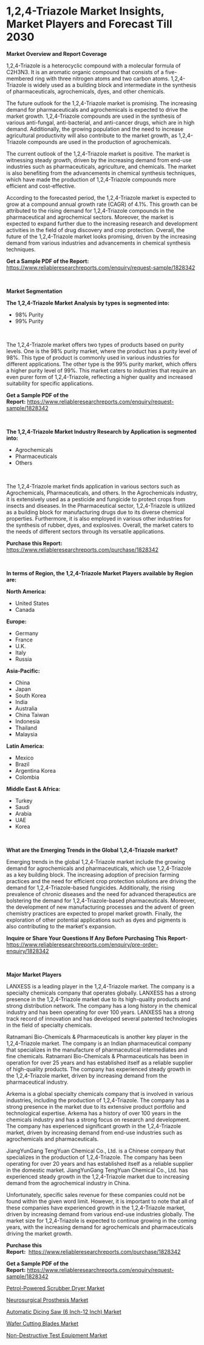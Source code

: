 <p><h1>1,2,4-Triazole Market Insights, Market Players and Forecast Till 2030</h1></p><p><strong>Market Overview and Report Coverage</strong></p>
<p><p>1,2,4-Triazole is a heterocyclic compound with a molecular formula of C2H3N3. It is an aromatic organic compound that consists of a five-membered ring with three nitrogen atoms and two carbon atoms. 1,2,4-Triazole is widely used as a building block and intermediate in the synthesis of pharmaceuticals, agrochemicals, dyes, and other chemicals.</p><p>The future outlook for the 1,2,4-Triazole market is promising. The increasing demand for pharmaceuticals and agrochemicals is expected to drive the market growth. 1,2,4-Triazole compounds are used in the synthesis of various anti-fungal, anti-bacterial, and anti-cancer drugs, which are in high demand. Additionally, the growing population and the need to increase agricultural productivity will also contribute to the market growth, as 1,2,4-Triazole compounds are used in the production of agrochemicals.</p><p>The current outlook of the 1,2,4-Triazole market is positive. The market is witnessing steady growth, driven by the increasing demand from end-use industries such as pharmaceuticals, agriculture, and chemicals. The market is also benefiting from the advancements in chemical synthesis techniques, which have made the production of 1,2,4-Triazole compounds more efficient and cost-effective.</p><p>According to the forecasted period, the 1,2,4-Triazole market is expected to grow at a compound annual growth rate (CAGR) of 4.1%. This growth can be attributed to the rising demand for 1,2,4-Triazole compounds in the pharmaceutical and agrochemical sectors. Moreover, the market is expected to expand further due to the increasing research and development activities in the field of drug discovery and crop protection. Overall, the future of the 1,2,4-Triazole market looks promising, driven by the increasing demand from various industries and advancements in chemical synthesis techniques.</p></p>
<p><strong>Get a Sample PDF of the Report:</strong> <a href="https://www.reliableresearchreports.com/enquiry/request-sample/1828342">https://www.reliableresearchreports.com/enquiry/request-sample/1828342</a></p>
<p>&nbsp;</p>
<p><strong>Market Segmentation</strong></p>
<p><strong>The 1,2,4-Triazole Market Analysis by types is segmented into:</strong></p>
<p><ul><li>98% Purity</li><li>99% Purity</li></ul></p>
<p>&nbsp;</p>
<p><p>The 1,2,4-Triazole market offers two types of products based on purity levels. One is the 98% purity market, where the product has a purity level of 98%. This type of product is commonly used in various industries for different applications. The other type is the 99% purity market, which offers a higher purity level of 99%. This market caters to industries that require an even purer form of 1,2,4-Triazole, reflecting a higher quality and increased suitability for specific applications.</p></p>
<p><strong>Get a Sample PDF of the Report:</strong>&nbsp;<a href="https://www.reliableresearchreports.com/enquiry/request-sample/1828342">https://www.reliableresearchreports.com/enquiry/request-sample/1828342</a></p>
<p>&nbsp;</p>
<p><strong>The 1,2,4-Triazole Market Industry Research by Application is segmented into:</strong></p>
<p><ul><li>Agrochemicals</li><li>Pharmaceuticals</li><li>Others</li></ul></p>
<p>&nbsp;</p>
<p><p>The 1,2,4-Triazole market finds application in various sectors such as Agrochemicals, Pharmaceuticals, and others. In the Agrochemicals industry, it is extensively used as a pesticide and fungicide to protect crops from insects and diseases. In the Pharmaceutical sector, 1,2,4-Triazole is utilized as a building block for manufacturing drugs due to its diverse chemical properties. Furthermore, it is also employed in various other industries for the synthesis of rubber, dyes, and explosives. Overall, the market caters to the needs of different sectors through its versatile applications.</p></p>
<p><strong>Purchase this Report:</strong>&nbsp; <a href="https://www.reliableresearchreports.com/purchase/1828342">https://www.reliableresearchreports.com/purchase/1828342</a></p>
<p>&nbsp;</p>
<p><strong>In terms of Region, the 1,2,4-Triazole Market Players available by Region are:</strong></p>
<p>
    <p> <strong> North America: </strong>
        <ul>
            <li>United States</li>
            <li>Canada</li>
        </ul>
        </p> 
    <p> <strong> Europe: </strong>
        <ul>
            <li>Germany</li>
            <li>France</li>
            <li>U.K.</li>
            <li>Italy</li>
            <li>Russia</li>
        </ul>
        </p> 
    <p> <strong> Asia-Pacific: </strong>
        <ul>
            <li>China</li>
            <li>Japan</li>
            <li>South Korea</li>
            <li>India</li>
            <li>Australia</li>
            <li>China Taiwan</li>
            <li>Indonesia</li>
            <li>Thailand</li>
            <li>Malaysia</li>
        </ul>
        </p> 
    <p> <strong> Latin America: </strong>
        <ul>
            <li>Mexico</li>
            <li>Brazil</li>
            <li>Argentina Korea</li>
            <li>Colombia</li>
        </ul>
        </p> 
    <p> <strong> Middle East & Africa: </strong>
        <ul>
            <li>Turkey</li>
            <li>Saudi</li>
            <li>Arabia</li>
            <li>UAE</li>
            <li>Korea</li>
        </ul>
    </p>
    </p>
<p>&nbsp;</p>
<p><strong>What are the Emerging Trends in the Global 1,2,4-Triazole market?</strong></p>
<p><p>Emerging trends in the global 1,2,4-Triazole market include the growing demand for agrochemicals and pharmaceuticals, which use 1,2,4-Triazole as a key building block. The increasing adoption of precision farming practices and the need for efficient crop protection solutions are driving the demand for 1,2,4-Triazole-based fungicides. Additionally, the rising prevalence of chronic diseases and the need for advanced therapeutics are bolstering the demand for 1,2,4-Triazole-based pharmaceuticals. Moreover, the development of new manufacturing processes and the advent of green chemistry practices are expected to propel market growth. Finally, the exploration of other potential applications such as dyes and pigments is also contributing to the market's expansion.</p></p>
<p><strong>Inquire or Share Your Questions If Any Before Purchasing This Report</strong>- <a href="https://www.reliableresearchreports.com/enquiry/pre-order-enquiry/1828342">https://www.reliableresearchreports.com/enquiry/pre-order-enquiry/1828342</a></p>
<p>&nbsp;</p>
<p><strong>Major Market Players</strong></p>
<p><p>LANXESS is a leading player in the 1,2,4-Triazole market. The company is a specialty chemicals company that operates globally. LANXESS has a strong presence in the 1,2,4-Triazole market due to its high-quality products and strong distribution network. The company has a long history in the chemical industry and has been operating for over 100 years. LANXESS has a strong track record of innovation and has developed several patented technologies in the field of specialty chemicals.</p><p>Ratnamani Bio-Chemicals & Pharmaceuticals is another key player in the 1,2,4-Triazole market. The company is an Indian pharmaceutical company that specializes in the manufacture of pharmaceutical intermediates and fine chemicals. Ratnamani Bio-Chemicals & Pharmaceuticals has been in operation for over 25 years and has established itself as a reliable supplier of high-quality products. The company has experienced steady growth in the 1,2,4-Triazole market, driven by increasing demand from the pharmaceutical industry.</p><p>Arkema is a global specialty chemicals company that is involved in various industries, including the production of 1,2,4-Triazole. The company has a strong presence in the market due to its extensive product portfolio and technological expertise. Arkema has a history of over 100 years in the chemicals industry and has a strong focus on research and development. The company has experienced significant growth in the 1,2,4-Triazole market, driven by increasing demand from end-use industries such as agrochemicals and pharmaceuticals.</p><p>JiangYunGang TengYuan Chemical Co., Ltd. is a Chinese company that specializes in the production of 1,2,4-Triazole. The company has been operating for over 20 years and has established itself as a reliable supplier in the domestic market. JiangYunGang TengYuan Chemical Co., Ltd. has experienced steady growth in the 1,2,4-Triazole market due to increasing demand from the agrochemical industry in China.</p><p>Unfortunately, specific sales revenue for these companies could not be found within the given word limit. However, it is important to note that all of these companies have experienced growth in the 1,2,4-Triazole market, driven by increasing demand from various end-use industries globally. The market size for 1,2,4-Triazole is expected to continue growing in the coming years, with the increasing demand for agrochemicals and pharmaceuticals driving the market growth.</p></p>
<p><strong>Purchase this Report:</strong>&nbsp;&nbsp;<a href="https://www.reliableresearchreports.com/purchase/1828342">https://www.reliableresearchreports.com/purchase/1828342</a></p>
<p></p>
<p><strong>Get a Sample PDF of the Report:</strong>&nbsp;<a href="https://www.reliableresearchreports.com/enquiry/request-sample/1828342">https://www.reliableresearchreports.com/enquiry/request-sample/1828342</a></p>
<p><p><a href="https://www.linkedin.com/pulse/petrol-powered-scrubber-dryer-market-research-report-unlocks/">Petrol-Powered Scrubber Dryer Market</a></p><p><a href="https://medium.com/@krish.reportprime/neurosurgical-prosthesis-market-exploring-market-share-market-trends-and-future-growth-bb5b70f18f94">Neurosurgical Prosthesis Market</a></p><p><a href="https://github.com/pizolina/Market-Research-Report-List-1/blob/main/automatic-dicing-saw-6-inch-12-inch-market.md">Automatic Dicing Saw (6 Inch-12 Inch) Market</a></p><p><a href="https://github.com/sofayahoo2023/Market-Research-Report-List-1/blob/main/wafer-cutting-blades-market.md">Wafer Cutting Blades Market</a></p><p><a href="https://medium.com/@krishna_35021/non-destructive-test-equipment-market-size-and-market-trends-complete-industry-overview-2023-to-463741296cfd">Non-Destructive Test Equipment Market</a></p></p>